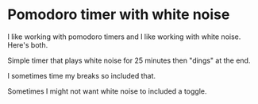 # Pomodoro timer with white noise

I like working with pomodoro timers and I like working with white noise. Here's both.

Simple timer that plays white noise for 25 minutes then "dings" at the end.

I sometimes time my breaks so included that. 

Sometimes I might not want white noise to included a toggle. 
